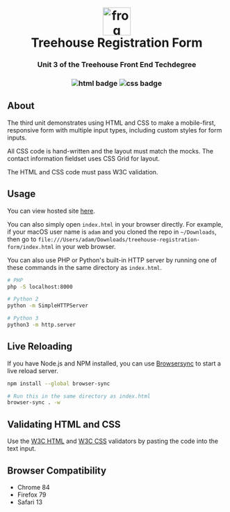 <h1 align="center">
  <img src="https://github.githubassets.com/images/icons/emoji/unicode/1f438.png" alt="frog emoji" width="64">
  <br />
  Treehouse Registration Form
</h1>

<h3 align="center">Unit 3 of the Treehouse Front End Techdegree</h3>

<h3 align="center">
  <img src="https://img.shields.io/badge/-html-e34f26?logo=html5&logoColor=fff" alt="html badge" />
  <img src="https://img.shields.io/badge/-css-1572b6?logo=css3&logoColor=fff" alt="css badge" />
</h3>

## About

The third unit demonstrates using HTML and CSS to make a mobile-first, responsive form with multiple
input types, including custom styles for form inputs.

All CSS code is hand-written and the layout must match the mocks. The contact information fieldset
uses CSS Grid for layout.

The HTML and CSS code must pass W3C validation.

## Usage

You can view hosted site [here](https://adamelliotfields.github.io/treehouse-registration-form/index.html).

You can also simply open `index.html` in your browser directly. For example, if your macOS user name
is `adam` and you cloned the repo in `~/Downloads`, then go to
`file:///Users/adam/Downloads/treehouse-registration-form/index.html` in your web browser.

You can also use PHP or Python's built-in HTTP server by running one of these commands in the same
directory as `index.html`.

```bash
# PHP
php -S localhost:8000

# Python 2
python -m SimpleHTTPServer

# Python 3
python3 -m http.server
```

## Live Reloading

If you have Node.js and NPM installed, you can use [Browsersync](https://browsersync.io) to start a
live reload server.

```bash
npm install --global browser-sync

# Run this in the same directory as index.html
browser-sync . -w
```

## Validating HTML and CSS

Use the [W3C HTML](https://validator.w3.org/#validate_by_input) and
[W3C CSS](https://jigsaw.w3.org/css-validator/#validate_by_input) validators by pasting the code
into the text input.

## Browser Compatibility

- Chrome 84
- Firefox 79
- Safari 13
